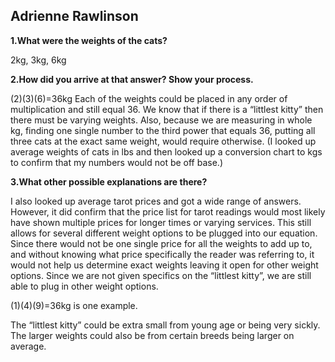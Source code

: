 ## **Adrienne Rawlinson**


**1.What were the weights of the cats?**

2kg, 3kg, 6kg

**2.How did you arrive at that answer? Show your process.**

(2)(3)(6)=36kg Each of the weights could be placed in any order of multiplication and still equal 36.
We know that if there is a “littlest kitty” then there must be varying weights. Also, because we are measuring in whole kg, finding one single number to the third power that equals 36, putting all three cats at the exact same weight, would require otherwise. (I looked up average weights of cats in lbs and then looked up a conversion chart to kgs to confirm that my numbers would not be off base.)

**3.What other possible explanations are there?**

I also looked up average tarot prices and got a wide range of answers. However, it did confirm that the price list for tarot readings would most likely have shown multiple prices for longer times or varying services. This still allows for several different weight options to be plugged into our equation. Since there would not be one single price for all the weights to add up to, and without knowing what price specifically the reader was referring to, it would not help us determine exact weights leaving it open for other weight options. Since we are not given specifics on the “littlest kitty”, we are still able to plug in other weight options.

(1)(4)(9)=36kg is one example.

The “littlest kitty” could be extra small from young age or being very sickly. The larger weights could also be from certain breeds being larger on average.
